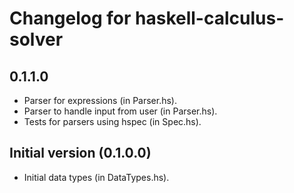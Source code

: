# Changelog for haskell-calculus-solver

## 0.1.1.0

- Parser for expressions (in Parser.hs).
- Parser to handle input from user (in Parser.hs).
- Tests for parsers using hspec (in Spec.hs).

## Initial version (0.1.0.0)

- Initial data types (in DataTypes.hs).
